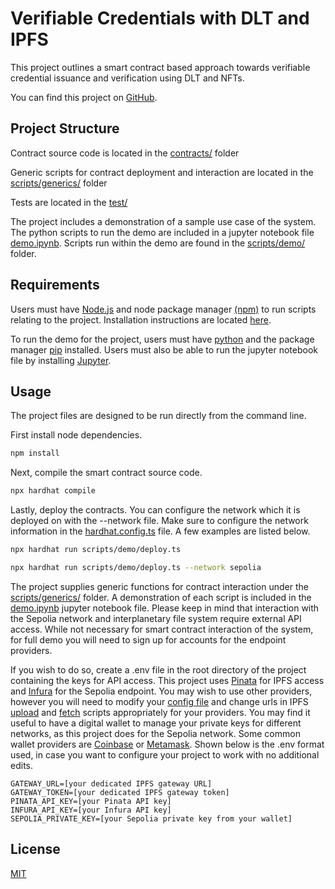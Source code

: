 # Verifiable Credentials with DLT and IPFS

This project outlines a smart contract based approach towards verifiable credential issuance and verification using DLT and NFTs.

You can find this project on [GitHub](https://github.com/Litolo/VC-DLT-Honours).

## Project Structure

Contract source code is located in the [contracts/](contracts/) folder

Generic scripts for contract deployment and interaction are located in the [scripts/generics/](scripts/generics/) folder

Tests are located in the [test/](test/)

The project includes a demonstration of a sample use case of the system. The python scripts to run the demo are included in a jupyter notebook file [demo.ipynb](demo.ipynb). Scripts run within the demo are found in the [scripts/demo/](scripts/demo/) folder.

## Requirements
Users must have [Node.js](https://nodejs.org/) and node package manager [(npm)](https://www.npmjs.com/) to run scripts relating to the project. Installation instructions are located [here](https://docs.npmjs.com/downloading-and-installing-node-js-and-npm).

To run the demo for the project, users must have [python](https://www.python.org/) and the package manager [pip](https://pip.pypa.io/) installed. Users must also be able to run the jupyter notebook file by installing [Jupyter](https://jupyter.org/).

## Usage

The project files are designed to be run directly from the command line.

First install node dependencies.
```bash
npm install
```
Next, compile the smart contract source code.
```bash
npx hardhat compile
```

Lastly, deploy the contracts. You can configure the network which it is deployed on with the --network file. Make sure to configure the network information in the [hardhat.config.ts](hardhat.config.ts) file. A few examples are listed below.
```bash
npx hardhat run scripts/demo/deploy.ts
```
```bash
npx hardhat run scripts/demo/deploy.ts --network sepolia
```

The project supplies generic functions for contract interaction under the [scripts/generics/](scripts/generics/) folder. A demonstration of each script is included in the [demo.ipynb](demo.ipynb) jupyter notebook file. Please keep in mind that interaction with the Sepolia network and interplanetary file system require external API access. While not necessary for smart contract interaction of the system, for full demo you will need to sign up for accounts for the endpoint providers.

If you wish to do so, create a .env file in the root directory of the project containing the keys for API access. This project uses [Pinata](https://www.pinata.cloud/) for IPFS access and [Infura](https://www.infura.io/) for the Sepolia endpoint. You may wish to use other providers, however you will need to modify your [config file](hardhat.config.ts) and change urls in IPFS [upload](scripts/generics/upload.ts) and [fetch](scripts/generics/fetch.ts) scripts appropriately for your providers. You may find it useful to have a digital wallet to manage your private keys for different networks, as this project does for the Sepolia network. Some common wallet providers are [Coinbase](https://www.coinbase.com/wallet) or [Metamask](https://metamask.io/). Shown below is the .env format used, in case you want to configure your project to work with no additional edits.
```.env
GATEWAY_URL=[your dedicated IPFS gateway URL]
GATEWAY_TOKEN=[your dedicated IPFS gateway token]
PINATA_API_KEY=[your Pinata API key]
INFURA_API_KEY=[your Infura API key]
SEPOLIA_PRIVATE_KEY=[your Sepolia private key from your wallet]
```

## License

[MIT](https://choosealicense.com/licenses/mit/)

